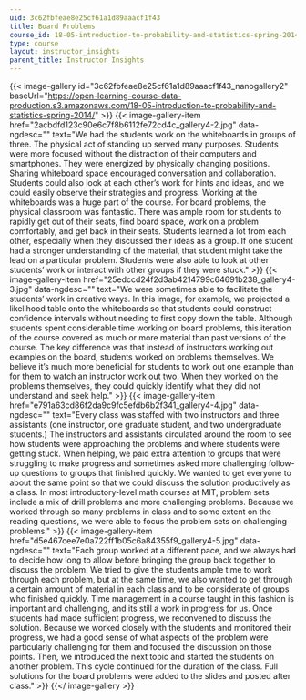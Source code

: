```yaml
---
uid: 3c62fbfeae8e25cf61a1d89aaacf1f43
title: Board Problems
course_id: 18-05-introduction-to-probability-and-statistics-spring-2014
type: course
layout: instructor_insights
parent_title: Instructor Insights
---
```


{{< image-gallery id="3c62fbfeae8e25cf61a1d89aaacf1f43_nanogallery2" baseUrl="https://open-learning-course-data-production.s3.amazonaws.com/18-05-introduction-to-probability-and-statistics-spring-2014/" >}}
{{< image-gallery-item href="2acbdfd123c90e6c7f8b6112fe72cd4c_gallery4-2.jpg" data-ngdesc="" text="We had the students work on the whiteboards in groups of three. The physical act of standing up served many purposes. Students were more focused without the distraction of their computers and smartphones. They were energized by physically changing positions. Sharing whiteboard space encouraged conversation and collaboration. Students could also look at each other’s work for hints and ideas, and we could easily observe their strategies and progress. Working at the whiteboards was a huge part of the course.  For board problems, the physical classroom was fantastic. There was ample room for students to rapidly get out of their seats, find board space, work on a problem comfortably, and get back in their seats.  Students learned a lot from each other, especially when they discussed their ideas as a group. If one student had a stronger understanding of the material, that student might take the lead on a particular problem. Students were also able to look at other students’ work or interact with other groups if they were stuck." >}}
{{< image-gallery-item href="25edccd24f2d3ab4214799c64691b238_gallery4-3.jpg" data-ngdesc="" text="We were sometimes able to facilitate the students’ work in creative ways. In this image, for example, we projected a likelihood table onto the whiteboards so that students could construct confidence intervals without needing to first copy down the table.  Although students spent considerable time working on board problems, this iteration of the course covered as much or more material than past versions of the course. The key difference was that instead of instructors working out examples on the board, students worked on problems themselves. We believe it’s much more beneficial for students to work out one example than for them to watch an instructor work out two. When they worked on the problems themselves, they could quickly identify what they did not understand and seek help." >}}
{{< image-gallery-item href="e791a63cd86f2da9c9fc5efdb6b2f341_gallery4-4.jpg" data-ngdesc="" text="Every class was staffed with two instructors and three assistants (one instructor, one graduate student, and two undergraduate students.) The instructors and assistants circulated around the room to see how students were approaching the problems and where students were getting stuck. When helping, we paid extra attention to groups that were struggling to make progress and sometimes asked more challenging follow-up questions to groups that finished quickly. We wanted to get everyone to about the same point so that we could discuss the solution productively as a class.  In most introductory-level math courses at MIT, problem sets include a mix of drill problems and more challenging problems. Because we worked through so many problems in class and to some extent on the reading questions, we were able to focus the problem sets on challenging problems." >}}
{{< image-gallery-item href="d5e467cee7e0a722ff1b05c6a84355f9_gallery4-5.jpg" data-ngdesc="" text="Each group worked at a different pace, and we always had to decide how long to allow before bringing the group back together to discuss the problem. We tried to give the students ample time to work through each problem, but at the same time, we also wanted to get through a certain amount of material in each class and to be considerate of groups who finished quickly. Time management in a course taught in this fashion is important and challenging, and its still a work in progress for us.  Once students had made sufficient progress, we reconvened to discuss the solution. Because we worked closely with the students and monitored their progress, we had a good sense of what aspects of the problem were particularly challenging for them and focused the discussion on those points. Then, we introduced the next topic and started the students on another problem. This cycle continued for the duration of the class.  Full solutions for the board problems were added to the slides and posted after class." >}}
{{</ image-gallery >}}